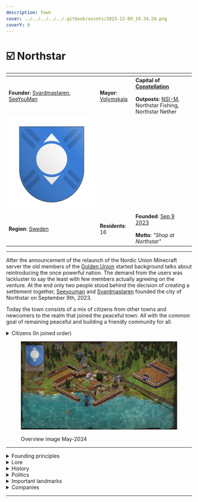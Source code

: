 ```yaml
---
description: Town
cover: ../../../../../.gitbook/assets/2023-12-09_19.34.28.png
coverY: 0
---
```


# ☑️ Northstar

<table data-view="cards"><thead><tr><th></th><th></th><th></th><th data-hidden data-card-cover data-type="files"></th></tr></thead><tbody><tr><td><strong>Founder</strong>: <a href="../../../players/svardmastaren.md">Svardmastaren</a>, <a href="../../../players/seeyouman.md">SeeYouMan</a></td><td><strong>Mayor</strong>: <a href="../../../players/volymskala.md">Volymskala</a><br></td><td><strong>Capital of</strong> <a href="../../../nations/present-nations/constellation.md"><strong>Constellation</strong></a><br><br><strong>Outposts</strong>: <a href="northstar-industries/northstar-industries-mining-division.md">NSI-M</a>, Northstar Fishing, Northstar Nether</td><td></td></tr><tr><td><img src="../../../../../.gitbook/assets/Northstar.png" alt="" data-size="original"></td><td></td><td></td><td></td></tr><tr><td><strong>Region</strong>: <a href="../../../maps/regions/sweden.md">Sweden</a></td><td><strong>Residents</strong>: 16</td><td><strong>Founded</strong>: <a href="../../../../../additional-guides-and-commands/others/server-dates/september-23.md#sep-9">Sep 9 2023</a><br><br><strong>Motto</strong>: <em>"Shop at Northstar"</em></td><td></td></tr></tbody></table>

***

After the announcement of the relaunch of the Nordic Union Minecraft server the old members of the [Golden Union](../../../../../misc/the-2022-nordics-server/golden-union.md) started background talks about reintroducing the once powerful nation. The demand from the users was lackluster to say the least with few members actually agreeing on the venture. At the end only two people stood behind the decision of creating a settlement together, [Seeyouman](../../../players/seeyouman.md) and [Svardmastaren](../../../players/svardmastaren.md) founded the city of Northstar on September 9th, 2023.

Today the town consists of a mix of citizens from other towns and newcomers to the realm that joined the peaceful town. All with the common goal of remaining peaceful and building a friendly community for all.

<details>

<summary>Citizens (In joined order)</summary>

[Svardmastaren](../../../players/svardmastaren.md) - Founder

[SeeYouMan](../../../players/seeyouman.md) - Founder

Luddpudd - Special Star Miner

WiliamThur - Citizen

[Volymskala](../../../players/volymskala.md) - Ex-Queen

Areaskala - Ex-Prince

Kabbe2121 - Builder

JeTaRiPoKa - Berry Clown

Large Pickle - Citizen

Jakeybobble - The sewer dweller

GoldFire - Mythological creature

BlueFire\_Phoenix - Citizen

BlueFrostDragon - Citizen

lil\_perre - Citizen

joelsedig - Citizen

TriiTrii - Finnish greatness

</details>

<figure><img src="../../../../../.gitbook/assets/Northstar Overview24-05.png" alt=""><figcaption><p>Overview image May-2024</p></figcaption></figure>

***

<details>

<summary>Founding principles</summary>

Northstar was founded with some very specific principles in mind, [Seeyouman](../../../players/seeyouman.md) and [Svardmastaren](../../../players/svardmastaren.md) had a long discussion of what the town's goals and focuses would be. Being situated between the major towns of [Copenhagen](../../denmark-region/copenhagen.md) and [Aquaria](../../finland-region/aquaria.md) a goal of remaining neutral was quickly set in stone. Northmen would work together to maintain peace and the neutral image of Northstar as a town.

Democracy was therefore important and would let all members have their say in the town's development and major decision of diplomacy. Even down to the fact of accepting new members into the town, a majority of members should agree on a person joining the settlement. Only trustworthy members would therefore be let in and partake in the town’s construction.

Resources were to be shared between members, being part of Northstar shouldn't be an economical burden to the citizen therefore all citizens are encouraged to donate money to the town’s bank for survival but not required. Taxing the citizens was therefore not an option, the same would later include no tax for towns under the Constellation roof.

The founders also agreed on never becoming a nation, this was to remain small and keep neutrality since the memory of [Golden Union](../../../../../misc/the-2022-nordics-server/golden-union.md) getting attacked was still fresh in the founders minds.

</details>

<details>

<summary>Lore</summary>

Northstar's original founding is currently unknown, from what archaeology has gathered it was once a mighty fishing, industrial and merchant outpost. Multiple instances of buried docks and stands have been found during the construction of the new sewer system. Its positioning seems quite strategic with close connection to most parts of the world and the proximity to waterways.

The original settlement seems to have consisted of a main building surrounded by smaller tent like structures up to minor houses. All trade and storage was done in the main building where all the citizens seemed to have shared everything. Outside the main building was a tiny marketplace that is predicted to be popular considering all the resources that don't belong to the town like wheat, ice, blueprints and berries. Surrounding the town was a wall that can still be seen today, it more than likely was used to keep enemies out rather than fight them. Today the wall has been restored to mark the historic part of town. Other remnants can be found around the world in the form of large statues symbolizing guiding principles of Northstar and her spiritual leader Kabbe.

**Northstar luck**

A strange phenomenon was discovered in quick succession after the Northmen had started to fish. It seemed like its citizens were above average luck when it came to fishing. A majority of the citizens in Northstar have fished up at least one mending book each and multiple people have fished five or more. This folklore has spread outside of the town's border where people from everywhere in the realm travel to Northstar to fish and test their luck.

</details>

<details>

<summary>History</summary>

**Founding**

The founding of Northstar was done by [Svardmastaren](../../../players/svardmastaren.md) and [Seeyouman](../../../players/seeyouman.md) September 9th 2023. It was founded on the principle of being a small town with close connection between its citizens, the town started in a tiny hole that the founder hid in which today is the chicken coupe. Outside of this the initial house was brought up, slowly new members joined the founders and the town got its market, main house and then the walls were restored.

Northstar was chosen as the town's name before its founding, symbolizing the guiding star of the world. Northstar would help guide people toward common goals and unite them in collaborative projects. The town's location, where most infrastructure would converge, would guide people to their destinations and serve as a safe haven. Additionally, the name symbolized the town as a haven between earth and space.

[**Mora**](../mora.md) **merger**

A few weeks into the town's existence the founders got to know about a small settlement out in the middle of the forest called [Mora](../mora.md). Mora’s Queen [Volymskala](../../../players/volymskala.md) had founded [Mora](../mora.md) to be a lumber empire, selling cheap wood to all, but due to the loneliness in the forest and the difficulty in traveling to and from [Mora](../mora.md), [Volymskala](../../../players/volymskala.md) started talks with [Seeyouman](../../../players/seeyouman.md) and [Svardmastaren](../../../players/svardmastaren.md) to join Northstar. Since Northstar was decided to be outside of Nation alliances, the town of [Mora](../mora.md) was disbanded and [Volymskala](../../../players/volymskala.md) moved to Northstar gaining the title Ex-Queen, and Northstar gaining its fourth citizen.

[Volymskala](../../../players/volymskala.md) continued her mission of making a lumber empire and continued to sell cheap wood, but from Northstar instead. She also brought her organizational skills to Northstar and made the first Storage house, the basement of which still stands today, now housing the Assassin School for Orphaned Dogs.

**The role to unite nations**

Northstar in the early days often acted as a neutral mediator and meeting ground for the other Nations.

**Railway is built**

The great Nordic railway project launched September 10th 2023, with the intent of connecting the greater nations of [Kala](../../../nations/absent-nations/kala.md) and [Kingdom of Denmark](../../../nations/absent-nations/denmark.md). It would consist of two stages, this was later expanded to four stages as more towns were supposed to be brought into the system. Stage one consisted of a railway bridge to [Aquaria](../../finland-region/aquaria.md) with a turn off to [North Karelia](../../finland-region/north-karelia.md), the [Kala](../../../nations/absent-nations/kala.md) branch was postponed indefinitely but due to political complications with [Aquaria](../../finland-region/aquaria.md) and [Kala](../../../nations/absent-nations/kala.md). Stage two became the main focus after the fallout and a quick connection to [Kingdom of Denmark](../../denmark-region/copenhagen.md) was built in around 2 weeks time. Stage 3 was completed by [Copenhagen](../../denmark-region/copenhagen.md), [Odense](../../denmark-region/odense.md) and [Esbjerg](../../denmark-region/esbjerg.md) as a sign of peace between [Copenhagen](../../denmark-region/copenhagen.md) and [Odense](../../denmark-region/odense.md). And then stage 4 was connecting [Garvia](../../finland-region/province-of-garvia/garvia/) into the system, the massive scale of the project meant that a lot of stretches were never completed. Rails were laid but the decorative parts were never completed, non the less the system brought [Constellation](../../../nations/present-nations/constellation.md) members closer to each other with faster transit and also a close relationship with the [Kingdom of Denmark](../../../nations/absent-nations/denmark.md).

**Terror attacks**

During the building of the Northstar-Denmark railway tunnel, a player by the name of xdaggzy attacked Northmen building the tunnel. They killed the northmen and burned their gear, this included a mending axe that was carried by [Volymskala](../../../players/volymskala.md). The player continued towards Northstar, setting fire to the unprotected Railway along the way. Well in Northstar a battle commenced between Kabbe2121 and the terrorist, who proceeded to lavacast the Northstar harbor, but fortunately the terrorist crashed and Kabbe2121 succeeded in spawn trapping him in lava inside the Magical tower of friendship.

[**Constellation**](../../../nations/present-nations/constellation.md)

[**Northstar Forest fire**](northstar-forest-fire.md)

In the spring of 2024 a fire broke out near Northstar which consumed a majority of the forest in the swedish region.

</details>

<details>

<summary>Politics</summary>

In the birthing stages of Northstar the town took on a neutral stature towards other towns and later nations. Building connections with citizens and forming trust bonds with the town. This would later build the foundation for Northstar becoming a center of mediation and diplomatic meetings.&#x20;

### Northstar treaty

Northstar was approached by the [Kingdom of Denmark](../../../nations/absent-nations/denmark.md) to negotiate with [Kala](../../../nations/absent-nations/kala.md) about a semi war that had broken out between the nations. [Copenhagen](../../denmark-region/copenhagen.md) had been attacked and lightly damaged in the siege, and therefore demanded peace. [Svardmastaren](../../../players/svardmastaren.md) and [Seeyouman](../../../players/seeyouman.md) set up a meeting in a makeshift meeting room below the current enchantment house in Northstar. After a short debate and negotiation the parties agreed on a non aggression treaty and wouldn’t interfere with each other's future expansions or borders. [Kala](../../../nations/absent-nations/kala.md) agreed to pay a fine of 64 iron ingots to [Copenhagen](../../denmark-region/copenhagen.md) for damages, at the time a very pricey fine, and was paid out by [Raikia](../../../players/communistraikia.md).

### North Karelia war declaration

Tensions in [Kala](../../../nations/absent-nations/kala.md) had built up during the first few weeks of its existence, the nation had taken over the morepart of [Finland](../../finland-region/) and laid claim on all land unless the town united with them. [North Karelia](../../finland-region/north-karelia.md) was at the time part of the [Kalan Empire](../../../nations/absent-nations/kala.md) and was the third biggest town after [Garvia](../../finland-region/province-of-garvia/garvia/). But the leader of [North Karelia](../../finland-region/north-karelia.md), Saukko505, was unhappy with how much tax the town had to pay [Kala](../../../nations/absent-nations/kala.md) every day and wanted to leave the nation. [Kala](../../../nations/absent-nations/kala.md) didn’t take lightly to this and demanded [North Karelia](../../finland-region/north-karelia.md) to stay in the nation or face the consequences of being in[ Finland](../../finland-region/) or Kalas claim as they saw it. Saukko505 quickly told [Kala](../../../nations/absent-nations/kala.md) that they wouldn't comply with their demands and [Redapo](../../../players/redapo15.md) contacted Northstar to make a war declaration which was signed by [Redapo](../../../players/redapo15.md) and [Svardmastaren](../../../players/svardmastaren.md) as the overseeing body. The war was “won” by [Kala](../../../nations/absent-nations/kala.md) and [North Karelia](../../finland-region/north-karelia.md) was left to decay, but [Kala](../../../nations/absent-nations/kala.md) lost a lot of its forces in the war due to realm restrictions.&#x20;

### Stora Baelte treaty

</details>

<details>

<summary>Important landmarks</summary>

**Main storage building**

<img src="../../../../../.gitbook/assets/Northstar Sorting House.png" alt="" data-size="original">

The main storage building is located beside the market and contains an automated sorting system which can handle 192 different objects. The building also holds a conference room which has hosted many diplomatic talks, the conference room also contains relics and books of diplomatic agreements such as Northstar treaty and Big Baelte treaty. One of a kind relics such as Laura's Parachute pants and Kong Skjolds Kala killer can be seen in the room too.

**Northstar luck fishing float**

<img src="../../../../../.gitbook/assets/Northstar Fishing Float.png" alt="" data-size="original">

The Northstar luck fishing float was built to maximize reward from fishing, it started out as a chunk of lily pads but the constant threat of phantoms meant the float was needed. It was therefore constructed with the sole purpose of not affecting the fishing loot and to accommodate an ender chest and storage. All in all around 13 mending books have been caught at the float to date and therefore lures people from across the realm to fish at this lucky spot.

**Northstar main station**

<img src="../../../../../.gitbook/assets/Northstar Station.png" alt="" data-size="original">

Northstar main station was built in conjunction with the rail project, the station consists of two tracks one going west and one going east with a automatic passthrough. It would serve as a central point of the railway and mark Northstar as a transit hub and merchant town. Noteworthy features of the building was the first mosaic Northstar logo on top of the glass roof that can be seen on maps or from above, the building also had the first water elevators in the realm due to Northstar having a monopoly on soulsand.

**Sewer**

<img src="../../../../../.gitbook/assets/Sewers.png" alt="" data-size="original">

A sewer system was constructed under a majority of Northstar by Jakeybobble, noteworthy additions is the large water collection chamber that holds the towns jail and the storage of defensive arms.

**Shop at Northstar**

**Northstar IKEA**

**The tri ponds**

</details>

<details>

<summary>Companies</summary>

**Parent Company**

[Northstar Industries (NSI)](northstar-industries/)

**Subsidiaries**

[Northstar Industries - Sales Division](northstar-industries/northstar-industries-sales-division.md)

[Northstar Industries - Mining Division](northstar-industries/northstar-industries-mining-division.md)

[Northstar Industries - Banking Division](northstar-industries/northstar-industries-banking-division.md)

[Kabbe2121’s Disk shop](northstar-industries/kabbe2121s-disk-shop.md)

[Mora Trä](northstar-industries/mora-trae.md)

[Magical Tower of friendship](northstar-industries/magical-tower-of-friendship.md)

[Medieval IKEA](northstar-industries/medieval-ikea.md)

</details>

***
